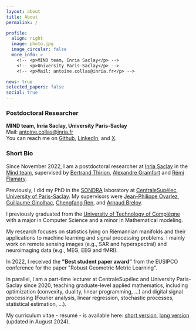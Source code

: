 ```yaml
---
layout: about
title: About
permalink: /

profile:
  align: right
  image: photo.jpg
  image_circular: false
  more_info: >
    <!-- <p>MIND team, Inria Saclay</p> -->
    <!-- <p>University Paris-Saclay</p> -->
    <!-- <p>Mail: antoine.collas@inria.fr</p> -->

news: true
selected_papers: false
social: true
---
```


### Postdoctoral Researcher

**MIND team, Inria Saclay, University Paris-Saclay**  
Mail: antoine.collas@inria.fr  
You can reach me on [Github](https://github.com/antoinecollas), [LinkedIn](https://fr.linkedin.com/in/antoinecollas), and [X](https://x.com/AntoineCollas).

### Short Bio

Since November 2022, I am a postdoctoral researcher at [Inria Saclay](https://www.inria.fr/en/inria-saclay-centre) in the [Mind team](https://team.inria.fr/mind/), supervised by [Bertrand Thirion](https://pages.saclay.inria.fr/bertrand.thirion/), [Alexandre Gramfort](http://alexandre.gramfort.net) and [Rémi Flamary](https://remi.flamary.com).

Previously, I did my PhD in the [SONDRA](https://sondra.fr/) laboratory at [CentraleSupélec](https://www.centralesupelec.fr/en), [University of Paris-Saclay](https://www.universite-paris-saclay.fr/en). My supervisors were [Jean-Philippe Ovarlez](http://www.jeanphilippeovarlez.com), [Guillaume Ginolhac](https://www.univ-smb.fr/listic/presentation/membres/enseignants-chercheurs/guillaume-ginolhac/), [Chengfang Ren](https://sites.google.com/view/chengfangren/), and [Arnaud Breloy](https://abreloy.github.io).

I previously graduated from the [University of Technology of Compiègne](https://www.utc.fr/en/) with a major in Computer Science and a minor in Mathematical modeling.

My research focuses on statistics lying on Riemannian manifolds and their applications to machine learning and signal processing problems.
I mainly work on remote sensing images (e.g., SAR and hyperspectral) and neuroimaging data (e.g., MEG, EEG and fMRI).

In 2022, I received the **"Best student paper award"** from the EUSIPCO conference for the paper "Robust Geometric Metric Learning".

In parallel, I am a part-time lecturer at CentraleSupélec and University Paris-Saclay since 2020, teaching graduate-level applied mathematics, including optimization (convexity, duality, linear programming, ...) and digital signal processing (Fourier analysis, linear regression, stochastic processes, statistical estimation, ...).

My curriculum vitae - résumé - is available here: [short version](assets/pdf/antoine_collas_short.pdf), [long version](assets/pdf/antoine_collas_long.pdf) (updated in August 2024).
